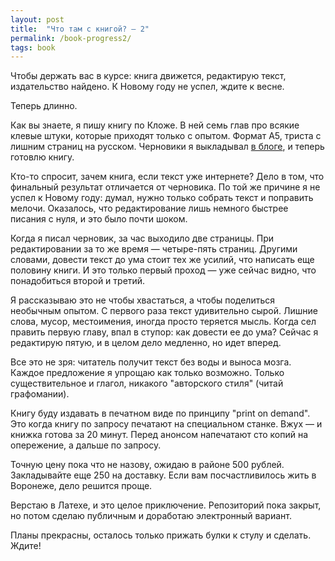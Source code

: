 ```yaml
---
layout: post
title:  "Что там с книгой? — 2"
permalink: /book-progress2/
tags: book
---
```


Чтобы держать вас в курсе: книга движется, редактирую текст, издательство
найдено. К Новому году не успел, ждите к весне.

Теперь длинно.

Как вы знаете, я пишу книгу по Кложе. В ней семь глав про всякие клевые штуки,
которые приходят только с опытом. Формат А5, триста с лишним страниц на
русском. Черновики я выкладывал [в блоге](/tag/clojure/), и теперь готовлю книгу.

Кто-то спросит, зачем книга, если текст уже интернете? Дело в том, что финальный
результат отличается от черновика. По той же причине я не успел к Новому году:
думал, нужно только собрать текст и поправить мелочи. Оказалось, что
редактирование лишь немного быстрее писания с нуля, и это было почти шоком.

Когда я писал черновик, за час выходило две страницы. При редактировании за то
же время — четыре-пять страниц. Другими словами, довести текст до ума стоит тех
же усилий, что написать еще половину книги. И это только первый проход — уже
сейчас видно, что понадобиться второй и третий.

Я рассказываю это не чтобы хвастаться, а чтобы поделиться необычным опытом. С
первого раза текст удивительно сырой. Лишние слова, мусор, местоимения, иногда
просто теряется мысль. Когда сел править первую главу, впал в ступор: как
довести ее до ума? Сейчас я редактирую пятую, и в целом дело медленно, но идет
вперед.

Все это не зря: читатель получит текст без воды и выноса мозга. Каждое
предложение я упрощаю как только возможно. Только существительное и глагол,
никакого "авторского стиля" (читай графомании).

Книгу буду издавать в печатном виде по принципу "print on demand". Это когда
книгу по запросу печатают на специальном станке. Вжух — и книжка готова за 20
минут. Перед анонсом напечатают сто копий на опережение, а дальше по запросу.

Точную цену пока что не назову, ожидаю в районе 500 рублей. Закладывайте еще 250
на доставку. Если вам посчастливилось жить в Воронеже, дело решится проще.

Верстаю в Латехе, и это целое приключение. Репозиторий пока закрыт, но потом
сделаю публичным и доработаю электронный вариант.

Планы прекрасны, осталось только прижать булки к стулу и сделать. Ждите!
